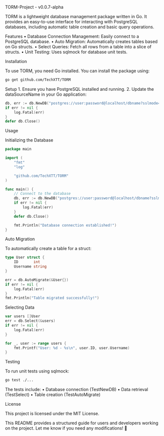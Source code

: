 TORM-Project - v0.0.7-alpha

TORM is a lightweight database management package written in Go. It provides an easy-to-use interface for interacting with PostgreSQL databases, including automatic table creation and basic query operations.

Features
	•	Database Connection Management: Easily connect to a PostgreSQL database.
	•	Auto Migration: Automatically creates tables based on Go structs.
	•	Select Queries: Fetch all rows from a table into a slice of structs.
	•	Unit Testing: Uses sqlmock for database unit tests.

Installation

To use TORM, you need Go installed. You can install the package using:
```bash
go get github.com/TechXTT/TORM
```
Setup
	1.	Ensure you have PostgreSQL installed and running.
	2.	Update the dataSourceName in your Go application:
```go
db, err := db.NewDB("postgres://user:password@localhost/dbname?sslmode=disable")
if err != nil {
    log.Fatal(err)
}
defer db.Close()
```
Usage

Initializing the Database
```go
package main

import (
    "fmt"
    "log"

    "github.com/TechXTT/TORM"
)

func main() {
    // Connect to the database
    db, err := db.NewDB("postgres://user:password@localhost/dbname?sslmode=disable")
    if err != nil {
        log.Fatal(err)
    }
    defer db.Close()

    fmt.Println("Database connection established!")
}
```
Auto Migration

To automatically create a table for a struct:
```go
type User struct {
    ID       int
    Username string
}

err = db.AutoMigrate(&User{})
if err != nil {
    log.Fatal(err)
}
fmt.Println("Table migrated successfully!")
```
Selecting Data
```go
var users []User
err = db.Select(&users)
if err != nil {
    log.Fatal(err)
}

for _, user := range users {
    fmt.Printf("User: %d - %s\n", user.ID, user.Username)
}
```
Testing

To run unit tests using sqlmock:
```bash
go test ./...
```
The tests include:
	•	Database connection (TestNewDB)
	•	Data retrieval (TestSelect)
	•	Table creation (TestAutoMigrate)

License

This project is licensed under the MIT License.

This README provides a structured guide for users and developers working on the project. Let me know if you need any modifications! 🚀